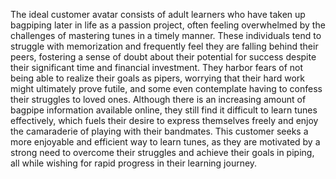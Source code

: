 The ideal customer avatar consists of adult learners who have taken up bagpiping later in life as a passion project, often feeling overwhelmed by the challenges of mastering tunes in a timely manner. These individuals tend to struggle with memorization and frequently feel they are falling behind their peers, fostering a sense of doubt about their potential for success despite their significant time and financial investment. They harbor fears of not being able to realize their goals as pipers, worrying that their hard work might ultimately prove futile, and some even contemplate having to confess their struggles to loved ones. Although there is an increasing amount of bagpipe information available online, they still find it difficult to learn tunes effectively, which fuels their desire to express themselves freely and enjoy the camaraderie of playing with their bandmates. This customer seeks a more enjoyable and efficient way to learn tunes, as they are motivated by a strong need to overcome their struggles and achieve their goals in piping, all while wishing for rapid progress in their learning journey.